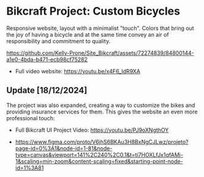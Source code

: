 # Bikcraft Project: Custom Bicycles
Responsive website, layout with a minimalist "touch". Colors that bring out the joy of having a bicycle and at the same time convey an air of responsibility and commitment to quality.


https://github.com/Kelly-Prone/Site_Bikcraft/assets/72274839/84800144-a1e0-4bda-b471-ecb98cf75282


- Full video website: https://youtu.be/x4F6_IdR9XA


## Update [18/12/2024]

The project was also expanded, creating a way to customize the bikes and providing insurance services for them.
This gives the website an even more professional touch:

- Full Bikcraft UI Project Video: https://youtu.be/PJ9oXNgthOY

- https://www.figma.com/proto/V6jhS6BKAu3H8BxNgCJLwz/projeto?page-id=0%3A1&node-id=1-81&node-type=canvas&viewport=141%2C240%2C0.1&t=ti7HOXLfJx1qfAMj-1&scaling=min-zoom&content-scaling=fixed&starting-point-node-id=1%3A81 

